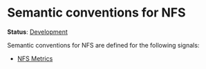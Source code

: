 <!--- Hugo front matter used to generate the website version of this page:
linkTitle: NFS
--->

# Semantic conventions for NFS

**Status**: [Development][DocumentStatus]

Semantic conventions for NFS are defined for the following signals:

* [NFS Metrics](nfs-metrics.md)

[DocumentStatus]: https://opentelemetry.io/docs/specs/otel/document-status
